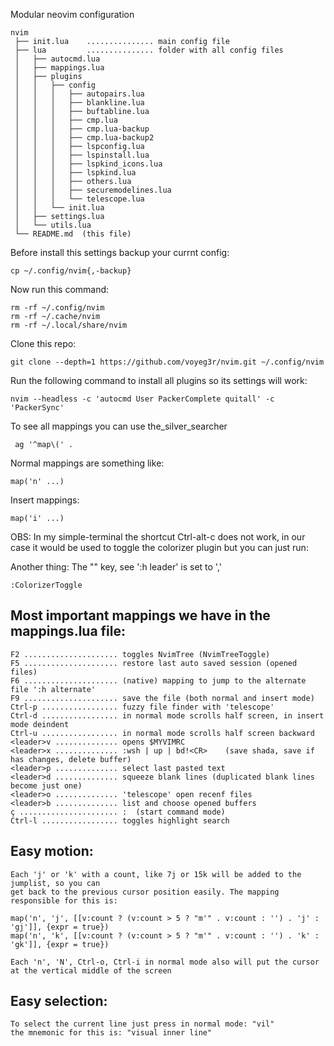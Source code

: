 Modular neovim configuration

    nvim
     ├── init.lua    ............... main config file
     ├── lua         ............... folder with all config files
     │   ├── autocmd.lua
     │   ├── mappings.lua
     │   ├── plugins
     │   │   ├── config
     │   │   │   ├── autopairs.lua
     │   │   │   ├── blankline.lua
     │   │   │   ├── buftabline.lua
     │   │   │   ├── cmp.lua
     │   │   │   ├── cmp.lua-backup
     │   │   │   ├── cmp.lua-backup2
     │   │   │   ├── lspconfig.lua
     │   │   │   ├── lspinstall.lua
     │   │   │   ├── lspkind_icons.lua
     │   │   │   ├── lspkind.lua
     │   │   │   ├── others.lua
     │   │   │   ├── securemodelines.lua
     │   │   │   └── telescope.lua
     │   │   └── init.lua
     │   ├── settings.lua
     │   └── utils.lua
     └── README.md  (this file)

Before install this settings backup your currnt config:

    cp ~/.config/nvim{,-backup}

Now run this command:

    rm -rf ~/.config/nvim
    rm -rf ~/.cache/nvim
    rm -rf ~/.local/share/nvim

Clone this repo:

    git clone --depth=1 https://github.com/voyeg3r/nvim.git ~/.config/nvim

Run the following command to install all plugins so its settings will work:

    nvim --headless -c 'autocmd User PackerComplete quitall' -c 'PackerSync'

To see all mappings you can use the_silver_searcher

     ag '^map\(' .

Normal mappings are something like:

    map('n' ...)

Insert mappings:

    map('i' ...)

OBS: In my simple-terminal the shortcut Ctrl-alt-c
does not work, in our case it would be used to toggle
the colorizer plugin but you can just run:

Another thing: The "<leader>" key, see ':h leader' is set to ','

    :ColorizerToggle

## Most important mappings we have in the mappings.lua file:

    F2 ..................... toggles NvimTree (NvimTreeToggle)
    F5 ..................... restore last auto saved session (opened files)
    F6 ..................... (native) mapping to jump to the alternate file ':h alternate'
    F9 ..................... save the file (both normal and insert mode)
    Ctrl-p ................. fuzzy file finder with 'telescope'
    Ctrl-d ................. in normal mode scrolls half screen, in insert mode deindent
    Ctrl-u ................. in normal mode scrolls half screen backward
    <leader>v .............. opens $MYVIMRC
    <leader>x .............. :wsh | up | bd!<CR>    (save shada, save if has changes, delete buffer)
    <leader>p .............. select last pasted text
    <leader>d .............. squeeze blank lines (duplicated blank lines become just one)
    <leader>o .............. 'telescope' open recenf files
    <leader>b .............. list and choose opened buffers
    ç ...................... :  (start command mode)
    Ctrl-l ................. toggles highlight search

## Easy motion:

    Each 'j' or 'k' with a count, like 7j or 15k will be added to the jumplist, so you can
    get back to the previous cursor position easily. The mapping responsible for this is:

    map('n', 'j', [[v:count ? (v:count > 5 ? "m'" . v:count : '') . 'j' : 'gj']], {expr = true})
    map('n', 'k', [[v:count ? (v:count > 5 ? "m'" . v:count : '') . 'k' : 'gk']], {expr = true})

    Each 'n', 'N', Ctrl-o, Ctrl-i in normal mode also will put the cursor at the vertical middle of the screen

## Easy selection:

    To select the current line just press in normal mode: "vil"
    the mnemonic for this is: "visual inner line"




